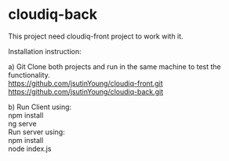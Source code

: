 # cloudiq-back

This project need cloudiq-front project to work with it.  

Installation instruction:  
  
a) Git Clone both projects and run in the same machine to test the functionality.  
https://github.com/jsutinYoung/cloudiq-front.git  
https://github.com/jsutinYoung/cloudiq-back.git  
  
b) Run Client using:  
npm install  
ng serve  
Run server using:  
npm install  
node index.js  
